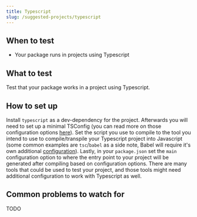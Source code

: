 ```yaml
---
title: Typescript
slug: /suggested-projects/typescript
---
```


## When to test

- Your package runs in projects using Typescript

## What to test

Test that your package works in a project using Typescript. 

## How to set up

Install `typescript` as a dev-dependency for the project. Afterwards you will need to set up a minimal TSConfig (you can read more on those configuration options [here](https://www.typescriptlang.org/tsconfig)). Set the script you use to compile to the tool you intend to use to compile/transpile your Typescript project into Javascript (some common examples are `tsc`/`babel` as a side note, Babel will require it's own additional [configuration](https://github.com/microsoft/TypeScript-Babel-Starter)). Lastly, in your `package.json` set the `main` configuration option to where the entry point to your project will be generated after compiling based on configuration options. There are many tools that could be used to test your project, and those tools might need additional configuration to work with Typescript as well.

## Common problems to watch for

TODO